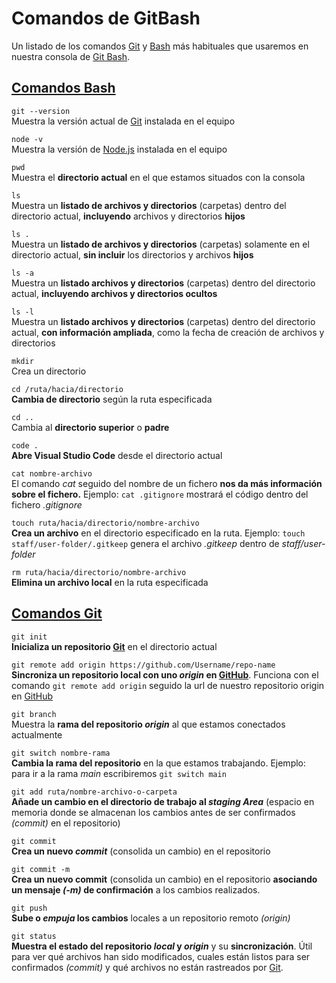 # Comandos de GitBash
Un listado de los comandos [Git](../GLOSARIO.md#git) y [Bash](../GLOSARIO.md#bash-bourne-again-shell) más habituales que usaremos en nuestra consola de [Git Bash](../GLOSARIO.md#git-bash).

## [Comandos Bash](https://es.wikipedia.org/wiki/Comandos_Bash)

```git --version```<br>
Muestra la versión actual de [Git](../GLOSARIO.md/#git) instalada en el equipo

```node -v```<br>
Muestra la versión de [Node.js](../GLOSARIO.md#nodejs) instalada en el equipo

```pwd```<br>
Muestra el **directorio actual** en el que estamos situados con la consola

```ls```<br>
Muestra un **listado de archivos y directorios** (carpetas) dentro del directorio actual, **incluyendo** archivos y directorios **hijos**

```ls .```<br>
Muestra un **listado de archivos y directorios** (carpetas) solamente en el directorio actual, **sin incluir** los directorios y archivos **hijos**

```ls -a```<br>
Muestra un **listado archivos y directorios** (carpetas) dentro del directorio actual, **incluyendo archivos y directorios ocultos**

```ls -l```<br>
Muestra un **listado archivos y directorios** (carpetas) dentro del directorio actual, **con información ampliada**, como la fecha de creación de archivos y directorios

```mkdir```<br>
Crea un directorio

```cd /ruta/hacia/directorio```<br>
**Cambia de directorio** según la ruta especificada

```cd ..```<br>
Cambia al **directorio superior** o **padre**

```code .```<br>
**Abre Visual Studio Code** desde el directorio actual

```cat nombre-archivo```<br>
El comando *cat* seguido del nombre de un fichero **nos da más información sobre el fichero.** Ejemplo: ```cat .gitignore``` mostrará el código dentro del fichero *.gitignore*

```touch ruta/hacia/directorio/nombre-archivo```<br>
**Crea un archivo** en el directorio especificado en la ruta. Ejemplo: ```touch staff/user-folder/.gitkeep``` genera el archivo *.gitkeep* dentro de *staff/user-folder*

```rm ruta/hacia/directorio/nombre-archivo```<br>
**Elimina un archivo local** en la ruta especificada


## [Comandos Git](https://www.atlassian.com/es/git/glossary#commands)

```git init```<br>
**Inicializa un repositorio [Git](../GLOSARIO.md/#git)** en el directorio actual

```git remote add origin https://github.com/Username/repo-name```<br>
**Sincroniza un repositorio local con uno *origin* en [GitHub](../GLOSARIO.md#github)**. Funciona con el comando ```git remote add origin``` seguido la url de nuestro repositorio origin en [GitHub](../GLOSARIO.md#github)

```git branch```<br>
Muestra la **rama del repositorio *origin*** al que estamos conectados actualmente

```git switch nombre-rama```<br>
**Cambia la rama del repositorio** en la que estamos trabajando. Ejemplo: para ir a la rama *main* escribiremos ```git switch main```

```git add ruta/nombre-archivo-o-carpeta```<br>
**Añade un cambio en el directorio de trabajo al *staging Area*** (espacio en memoria donde se almacenan los cambios antes de ser confirmados *(commit)* en el repositorio)

```git commit```<br>
**Crea un nuevo *commit*** (consolida un cambio) en el repositorio

```git commit -m```<br>
**Crea un nuevo commit** (consolida un cambio) en el repositorio **asociando un mensaje *(-m)* de confirmación** a los cambios realizados.

```git push```<br>
**Sube o *empuja* los cambios** locales a un repositorio remoto *(origin)*

```git status```<br>
**Muestra el estado del repositorio *local* y *origin*** y su **sincronización**. Útil para ver qué archivos han sido modificados, cuales están listos para ser confirmados *(commit)* y qué archivos no están rastreados por [Git](../GLOSARIO.md/#git).
